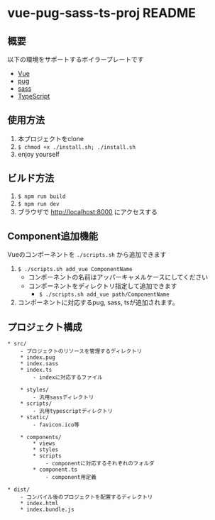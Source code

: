 # vue-pug-sass-ts-proj README
## 概要
以下の環境をサポートするボイラープレートです
* [Vue](https://jp.vuejs.org/)
* [pug](https://pugjs.org/)
* [sass](http://sass-lang.com/)
* [TypeScript](https://www.typescriptlang.org/)

## 使用方法
1. 本プロジェクトをclone
1. `$ chmod +x ./install.sh; ./install.sh`
1. enjoy yourself

## ビルド方法
1. `$ npm run build`
1. `$ npm run dev`
1. ブラウザで [http://localhost:8000](http://localhost:8000) にアクセスする

## Component追加機能
Vueのコンポーネントを `./scripts.sh` から追加できます
1. `$ ./scripts.sh add_vue ComponentName`
    * コンポーネントの名前はアッパーキャメルケースにしてください
    * コンポーネントをディレクトリ指定して追加できます
        * `$ ./scripts.sh add_vue path/ComponentName`
1. コンポーネントに対応するpug, sass, tsが追加されます。

## プロジェクト構成

```
* src/
    - プロジェクトのリソースを管理するディレクトリ
    * index.pug
    * index.sass
    * index.ts
        - indexに対応するファイル

    * styles/
        - 汎用sassディレクトリ
    * scripts/
        - 汎用typescriptディレクトリ
    * static/
        - favicon.ico等

    * components/
        * views
        * styles
        * scripts
            - componentに対応するそれぞれのフォルダ
        * component.ts
            - component用定義

* dist/
    - コンパイル後のプロジェクトを配置するディレクトリ
    * index.html
    * index.bundle.js
```
